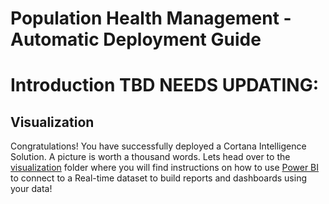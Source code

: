 # Population Health Management - Automatic Deployment Guide  

Introduction **TBD NEEDS UPDATING**:
===============




## Visualization

 Congratulations! You have successfully deployed a Cortana Intelligence Solution. A picture is worth a thousand words. Lets head over to the [visualization](https://github.com/Azure/cortana-intelligence-population-health-management/tree/master/Visualization) folder where you will find instructions on how to use [Power BI](https://powerbi.microsoft.com/) to connect to a Real-time dataset to build reports and dashboards using your data!